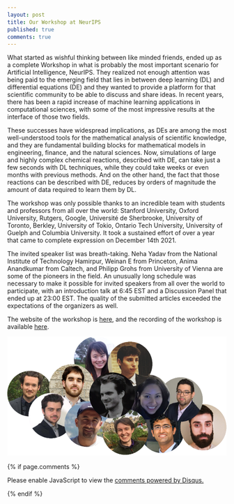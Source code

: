 ```yaml
---
layout: post
title: Our Workshop at NeurIPS
published: true
comments: true
---
```



What started as wishful thinking between like minded friends, ended up as a complete Workshop 
in what is probably the most important scenario for Artificial Intelligence, NeurIPS. They realized 
not enough attention was being paid to the emerging field that lies in between deep learning (DL) 
and differential equations (DE) and they wanted to provide a platform for that scientific community 
to be able to discuss and share ideas. In recent years, there has been a rapid increase of machine 
learning applications in computational sciences, with some of the most impressive results at the 
interface of those two fields. 

These successes have widespread implications, as DEs are among the most well-understood tools for 
the mathematical analysis of scientific knowledge, and they are fundamental building blocks for 
mathematical models in engineering, finance, and the natural sciences. Now, simulations of large 
and highly complex chemical reactions, described with DE, can take just a few seconds with DL 
techniques, while they could take weeks or even months with previous methods. And on the other 
hand, the fact that those reactions can be described with DE, reduces by orders of magnitude the 
amount of data required to learn them by DL.

The workshop was only possible thanks to an incredible team with students and professors from all 
over the world: Stanford University, Oxford University, Rutgers, Google, Université de Sherbrooke, 
University of Toronto, Berkley, University of Tokio, Ontario Tech University, University of Guelph 
and Columbia University. It took a sustained effort of over a year that came to complete 
expression on December 14th 2021.

The invited speaker list was breath-taking. Neha Yadav from the National Institute of Technology Hamirpur, 
Weinan E from Princeton, Anima Anandkumar from Caltech, and Philipp Grohs from University of Vienna 
are some of the pioneers in the field. 
An unusually long schedule was necessary to 
make it possible for invited speakers from all over the world to participate, with an introduction 
talk at 6:45 EST and a Discussion Panel that ended up at 23:00 EST.
The quality of the submitted articles exceeded the expectations of the organizers as well.

The website of the workshop is [here](https://dl-de.github.io/), and the recording of the workshop is available [here](https://nips.cc/virtual/2021/workshop/21880).


<img src="/images/workshoporganizers.png" alt="distributions" class="center">


{% if page.comments %} 



<div id="disqus_thread"></div>
<script>

/**
*  RECOMMENDED CONFIGURATION VARIABLES: EDIT AND UNCOMMENT THE SECTION BELOW TO INSERT DYNAMIC VALUES FROM YOUR PLATFORM OR CMS.
*  LEARN WHY DEFINING THESE VARIABLES IS IMPORTANT: https://disqus.com/admin/universalcode/#configuration-variables*/
/*
var disqus_config = function () {
this.page.url = PAGE_URL;  // Replace PAGE_URL with your page's canonical URL variable
this.page.identifier = PAGE_IDENTIFIER; // Replace PAGE_IDENTIFIER with your page's unique identifier variable
};
*/
(function() { // DON'T EDIT BELOW THIS LINE
var d = document, s = d.createElement('script');
s.src = 'https://https-lucehe-github-io.disqus.com/embed.js';
s.setAttribute('data-timestamp', +new Date());
(d.head || d.body).appendChild(s);
})();
</script>
<noscript>Please enable JavaScript to view the <a href="https://disqus.com/?ref_noscript">comments powered by Disqus.</a></noscript>



{% endif %}
